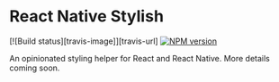 # React Native Stylish

[![Build status][travis-image]][travis-url] [![NPM version][npm-image]][npm-url]

An opinionated styling helper for React and React Native. More details coming soon.

[npm-url]: https://travis-ci.org/lemonmade/react-stylish
[npm-image]: https://travis-ci.org/lemonmade/react-stylish.svg?branch=master
[circle-url]: https://circleci.com/gh/Shopify/react-native-stylish
[circle-image]: https://circleci.com/gh/Shopify/react-native-stylish.svg?&style=shield&circle-token=c187e58a10368a08029b65e4f17b28ec3d48215f
